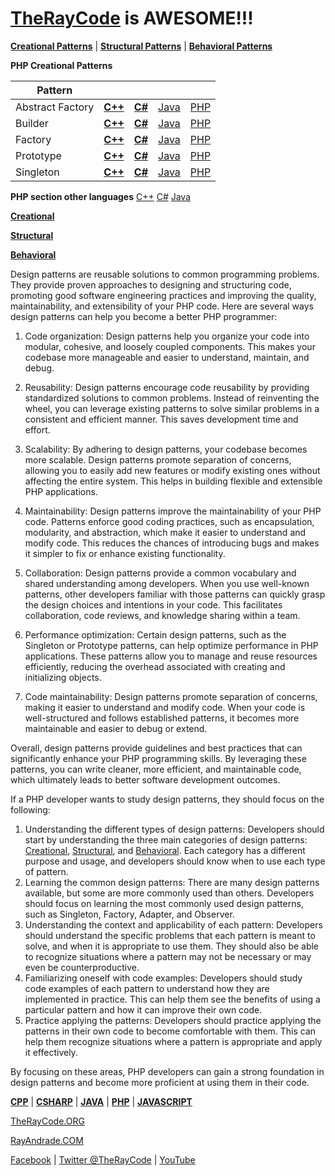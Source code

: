 # [TheRayCode](../../README.md) is AWESOME!!!

**[Creational Patterns](../README.md)** | **[Structural Patterns](../Structural/README.md)** | **[Behavioral Patterns](../Behavioral/README.md)**

**PHP Creational Patterns**

|Pattern|   |   |   |   |
|---|---|---|---|---|
| Abstract Factory | [**C++**](../CPP/Creational/AbstractFactory/README.md) | [**C#**](../Csharp/Creational/AbstractFactory/README.md) | [Java](../Java/Creational/AbstractFactory/README.md) | [PHP](../PHP/Creational/AbstractFactory/README.md) |
| Builder| [**C++**](../CPP/Creational/Builder/README.md) | [**C#**](../Csharp/Creational/Builder/README.md) | [Java](../Java/Creational/Builder/README.md) | [PHP](../PHP/Creational/Builder/README.md) |
| Factory | [**C++**](../CPP/Creational/Factory/README.md) | [**C#**](../Csharp/Creational/Factory/README.md) | [Java](../Java/Creational/Factory/README.md) | [PHP](../PHP/Creational/Factory/README.md) |
| Prototype | [**C++**](.../CPP/Creational/Prototype/README.md) | [**C#**](../Csharp/Creational/Prototype/README.md) | [Java](../Java/Creational/Prototype/README.md) | [PHP](../PHP/Creational/Prototype/README.md) |
| Singleton | [**C++**](../CPP/Creational/Singleton/README.md) | [**C#**](../Csharp/Creational/Singleton/README.md) | [Java](../Java/Creational/Singleton/README.md) | [PHP](../PHP/Creational/Singleton/README.md) |


**PHP section other languages** [C++](../CPP/README.md) [C#](../Csharp/README.md) [Java](../Java/README.md)

**[Creational](./Creational/README.md)**

**[Structural](./Structural/README.md)**

**[Behavioral](./Behavioral/README.md)**


Design patterns are reusable solutions to common programming problems. They provide proven approaches to designing and structuring code, promoting good software engineering practices and improving the quality, maintainability, and extensibility of your PHP code. Here are several ways design patterns can help you become a better PHP programmer:

1. Code organization: Design patterns help you organize your code into modular, cohesive, and loosely coupled components. This makes your codebase more manageable and easier to understand, maintain, and debug.

2. Reusability: Design patterns encourage code reusability by providing standardized solutions to common problems. Instead of reinventing the wheel, you can leverage existing patterns to solve similar problems in a consistent and efficient manner. This saves development time and effort.

3. Scalability: By adhering to design patterns, your codebase becomes more scalable. Design patterns promote separation of concerns, allowing you to easily add new features or modify existing ones without affecting the entire system. This helps in building flexible and extensible PHP applications.

4. Maintainability: Design patterns improve the maintainability of your PHP code. Patterns enforce good coding practices, such as encapsulation, modularity, and abstraction, which make it easier to understand and modify code. This reduces the chances of introducing bugs and makes it simpler to fix or enhance existing functionality.

5. Collaboration: Design patterns provide a common vocabulary and shared understanding among developers. When you use well-known patterns, other developers familiar with those patterns can quickly grasp the design choices and intentions in your code. This facilitates collaboration, code reviews, and knowledge sharing within a team.

6. Performance optimization: Certain design patterns, such as the Singleton or Prototype patterns, can help optimize performance in PHP applications. These patterns allow you to manage and reuse resources efficiently, reducing the overhead associated with creating and initializing objects.

7. Code maintainability: Design patterns promote separation of concerns, making it easier to understand and modify code. When your code is well-structured and follows established patterns, it becomes more maintainable and easier to debug or extend.

Overall, design patterns provide guidelines and best practices that can significantly enhance your PHP programming skills. By leveraging these patterns, you can write cleaner, more efficient, and maintainable code, which ultimately leads to better software development outcomes.

If a PHP developer wants to study design patterns, they should focus on the following:

1. Understanding the different types of design patterns: Developers should start by understanding the three main categories of design patterns: [Creational](./Creational/README.md), [Structural](./Structural/README.md), and [Behavioral](./Behavioral/README.md). Each category  has a different purpose and usage, and developers should know when to use each type of pattern.
2. Learning the common design patterns: There are many design patterns available, but some are more commonly used than others. Developers should focus on learning the most commonly used design patterns, such as Singleton, Factory, Adapter, and Observer.
3. Understanding the context and applicability of each pattern: Developers should understand the specific problems that each pattern is meant to solve, and when it is appropriate to use them. They should also be able to recognize situations where a pattern may not be necessary or may even be counterproductive.
4. Familiarizing oneself with code examples: Developers should study code examples of each pattern to understand how they are implemented in practice. This can help them see the benefits of using a particular pattern and how it can improve their own code.
5. Practice applying the patterns: Developers should practice applying the patterns in their own code to become comfortable with them. This can help them recognize situations where a pattern is appropriate and apply it effectively.

By focusing on these areas, PHP developers can gain a strong foundation in design patterns and become more proficient at using them in their code.

**[CPP](../CPP/README.md)** | **[CSHARP](../Csharp/README.md)** | **[JAVA](../Java/README.md)**  | **[PHP](../PHP/README.md)** | **[JAVASCRIPT](../JavaScript/README.md)** 

[TheRayCode.ORG](https://www.TheRayCode.ORG)

[RayAndrade.COM](https://www.RayAndrade.com)

[Facebook](https://www.facebook.com/TheRayCode/) | [Twitter @TheRayCode](https://www.twitter.com/TheRayCode/) | [YouTube](https://www.youtube.com/TheRayCode/)
